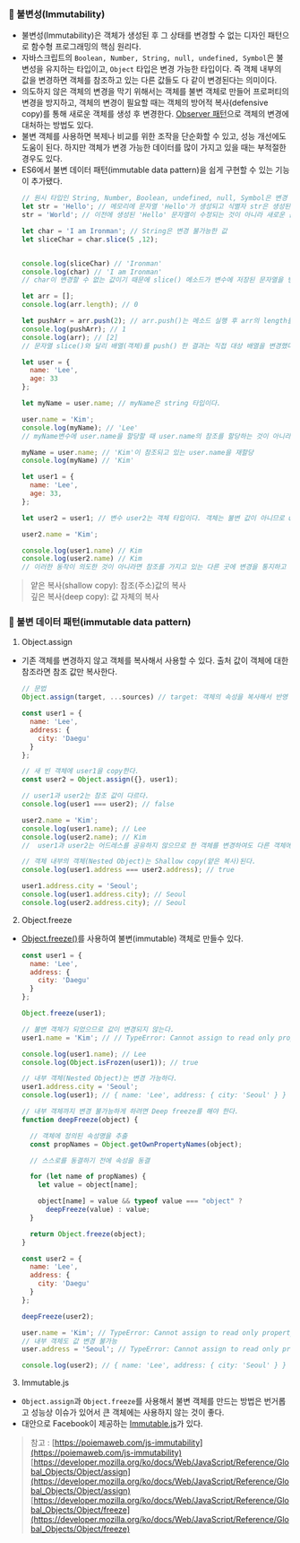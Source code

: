 ### 📌 불변성(Immutability)
* 불변성(Immutability)은 객체가 생성된 후 그 상태를 변경할 수 없는 디자인 패턴으로 함수형 프로그래밍의 핵심 원리다.
* 자바스크립트의 `Boolean, Number, String, null, undefined, Symbol`은 불변성을 유지하는 타입이고, `Object` 타입은 변경 가능한 타입이다. 즉 객체 내부의 값을 변경하면 객체를 참조하고 있는 다른 값들도 다 같이 변경된다는 의미이다.
* 의도하지 않은 객체의 변경을 막기 위해서는 객체를 불변 객체로 만들어 프로퍼티의 변경을 방지하고, 객체의 변경이 필요할 때는 객체의 방어적 복사(defensive copy)를 통해 새로운 객체를 생성 후 변경한다. [Observer 패턴](https://ko.wikipedia.org/wiki/옵서버_패턴)으로 객체의 변경에 대처하는 방법도 있다.
* 불변 객체를 사용하면 복제나 비교를 위한 조작을 단순화할 수 있고, 성능 개선에도 도움이 된다. 하지만 객체가 변경 가능한 데이터를 많이 가지고 있을 때는 부적절한 경우도 있다.
* ES6에서 불변 데이터 패턴(immutable data pattern)을 쉽게 구현할 수 있는 기능이 추가됐다.
  ```javascript
  // 원시 타입인 String, Number, Boolean, undefined, null, Symbol은 변경 불가능한 값이다. (메모리 영역에서의 변경이 불가능하다는 뜻이고, 재할당은 가능하다.)
  let str = 'Hello'; // 메모리에 문자열 'Hello'가 생성되고 식별자 str은 생성된 문자열 'Hello'의 메모리 주소를 가리킨다.
  str = 'World'; // 이전에 생성된 'Hello' 문자열이 수정되는 것이 아니라 새로운 문자열 'World'를 메모리에 생성하고 식별자 str은 'World'를 가리킨다.

  let char = 'I am Ironman'; // String은 변경 불가능한 값
  let sliceChar = char.slice(5 ,12); 

  
  console.log(sliceChar) // 'Ironman' 
  console.log(char) // 'I am Ironman' 
  // char이 변경할 수 없는 값이기 때문에 slice() 메소드가 변수에 저장된 문자열을 변경하는 것이 아니라 새 문자열을 생성해서 반환하고 있다.

  let arr = [];
  console.log(arr.length); // 0

  let pushArr = arr.push(2); // arr.push()는 메소드 실행 후 arr의 length를 반환한다.
  console.log(pushArr); // 1 
  console.log(arr); // [2]
  // 문자열 slice()와 달리 배열(객체)를 push() 한 결과는 직접 대상 배열을 변경했다. 배열은 객체이고 객체는 불변 값이 아니라 변경 가능한 값이기 때문이다.

  let user = {
    name: 'Lee',
    age: 33
  };

  let myName = user.name; // myName은 string 타입이다.

  user.name = 'Kim';
  console.log(myName); // 'Lee' 
  // myName변수에 user.name을 할당할 때 user.name의 참조를 할당하는 것이 아니라 불변 값 'Lee'가 메모리에 새로 생성되고 myName은 이것을 참조하기 때문에 myName이 참조하고 있는 'Lee'가 변경되지 않았다.

  myName = user.name; // 'Kim'이 참조되고 있는 user.name을 재할당
  console.log(myName) // 'Kim'

  let user1 = {
    name: 'Lee',
    age: 33,
  };

  let user2 = user1; // 변수 user2는 객체 타입이다. 객체는 불변 값이 아니므로 user2는 변경된다. user1과 같은 어드레스를 참조하게 된다.
  
  user2.name = 'Kim';

  console.log(user1.name) // Kim 
  console.log(user2.name) // Kim
  // 이러한 동작이 의도한 것이 아니라면 참조를 가지고 있는 다른 곳에 변경을 통지하고 대처하는 추가 대응이 필요하다.
  ```

> 얕은 복사(shallow copy): 참조(주소)값의 복사<br> 깊은 복사(deep copy): 값 자체의 복사 

### 📌 불변 데이터 패턴(immutable data pattern)
1. Object.assign
* 기존 객체를 변경하지 않고 객체를 복사해서 사용할 수 있다. 출처 값이 객체에 대한 참조라면 참조 값만 복사한다.
    ```javascript
    // 문법
    Object.assign(target, ...sources) // target: 객체의 속성을 복사해서 반영 후 반환할 목표 객체, sources: 목표 객체에 반영하고자 하는 속성을 갖고 있는 객체
    
    const user1 = {
      name: 'Lee',
      address: {
        city: 'Daegu'
      }
    };

    // 새 빈 객체에 user1을 copy한다.
    const user2 = Object.assign({}, user1);

    // user1과 user2는 참조 값이 다르다.
    console.log(user1 === user2); // false

    user2.name = 'Kim';
    console.log(user1.name); // Lee
    console.log(user2.name); // Kim
    //  user1과 user2는 어드레스를 공유하지 않으므로 한 객체를 변경하여도 다른 객체에 영향을 주지 않는다.

    // 객체 내부의 객체(Nested Object)는 Shallow copy(얕은 복사)된다.
    console.log(user1.address === user2.address); // true

    user1.address.city = 'Seoul';
    console.log(user1.address.city); // Seoul
    console.log(user2.address.city); // Seoul
    ```
2. Object.freeze
* [Object.freeze()](https://developer.mozilla.org/ko/docs/Web/JavaScript/Reference/Global_Objects/Object/freeze)를 사용하여 불변(immutable) 객체로 만들수 있다.
    ```javascript
    const user1 = {
      name: 'Lee',
      address: {
        city: 'Daegu'
      }
    };

    Object.freeze(user1);

    // 불변 객체가 되었으므로 값이 변경되지 않는다.
    user1.name = 'Kim'; // // TypeError: Cannot assign to read only property 'name' of object '#<Object>'

    console.log(user1.name); // Lee
    console.log(Object.isFrozen(user1)); // true

    // 내부 객체(Nested Object)는 변경 가능하다.
    user1.address.city = 'Seoul'; 
    console.log(user1); // { name: 'Lee', address: { city: 'Seoul' } }

    // 내부 객체까지 변경 불가능하게 하려면 Deep freeze를 해야 한다.
    function deepFreeze(object) {

      // 객체에 정의된 속성명을 추출
      const propNames = Object.getOwnPropertyNames(object);

      // 스스로를 동결하기 전에 속성을 동결

      for (let name of propNames) {
        let value = object[name];

        object[name] = value && typeof value === "object" ?
          deepFreeze(value) : value;
      }

      return Object.freeze(object);
    }

    const user2 = {
      name: 'Lee',
      address: {
        city: 'Daegu'
      }
    };

    deepFreeze(user2);
    
    user.name = 'Kim'; // TypeError: Cannot assign to read only property 'name' of object '#<Object>'
    // 내부 객체도 값 변경 불가능
    user.address = 'Seoul'; // TypeError: Cannot assign to read only property 'address' of object '#<Object>'

    console.log(user2); // { name: 'Lee', address: { city: 'Seoul' } }
    
    ```
3. Immutable.js
* `Object.assign`과 `Object.freeze`를 사용해서 불변 객체를 만드는 방법은 번거롭고 성능상 이슈가 있어서 큰 객체에는 사용하지 않는 것이 좋다.
* 대안으로 Facebook이 제공하는 [Immutable.js](https://immutable-js.com/)가 있다.


> 참고 : [https://poiemaweb.com/js-immutability](https://poiemaweb.com/js-immutability)
[https://developer.mozilla.org/ko/docs/Web/JavaScript/Reference/Global_Objects/Object/assign](https://developer.mozilla.org/ko/docs/Web/JavaScript/Reference/Global_Objects/Object/assign)
[https://developer.mozilla.org/ko/docs/Web/JavaScript/Reference/Global_Objects/Object/freeze](https://developer.mozilla.org/ko/docs/Web/JavaScript/Reference/Global_Objects/Object/freeze)